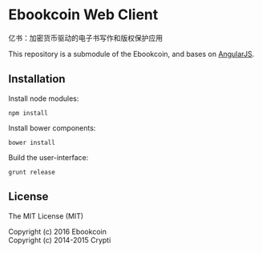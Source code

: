 # Ebookcoin Web Client

亿书：加密货币驱动的电子书写作和版权保护应用

This repository is a submodule of the Ebookcoin, and bases on [AngularJS](https://angularjs.org/).

## Installation

Install node modules:

```
npm install
```

Install bower components:

```
bower install
```

Build the user-interface:

```
grunt release
```

## License

The MIT License (MIT)  

Copyright (c) 2016 Ebookcoin  
Copyright (c) 2014-2015 Crypti
